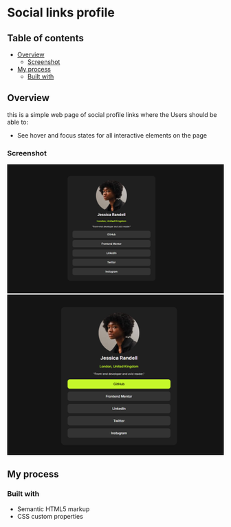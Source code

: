 # Social links profile

## Table of contents

- [Overview](#overview)
  - [Screenshot](#screenshot)
- [My process](#my-process)
  - [Built with](#built-with)

## Overview
this is a simple web page of social profile links where the Users should be able to:

- See hover and focus states for all interactive elements on the page

### Screenshot

![](./screenshots/desktop-overview.png )
![](./screenshots/active-link.png)

## My process

### Built with

- Semantic HTML5 markup
- CSS custom properties
